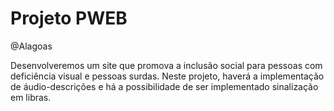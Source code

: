 # Projeto PWEB

@Alagoas

Desenvolveremos um site que promova a inclusão social para pessoas com deficiência visual e pessoas surdas. Neste projeto, haverá a implementação de áudio-descrições e há a possibilidade de ser implementado sinalização em libras.

